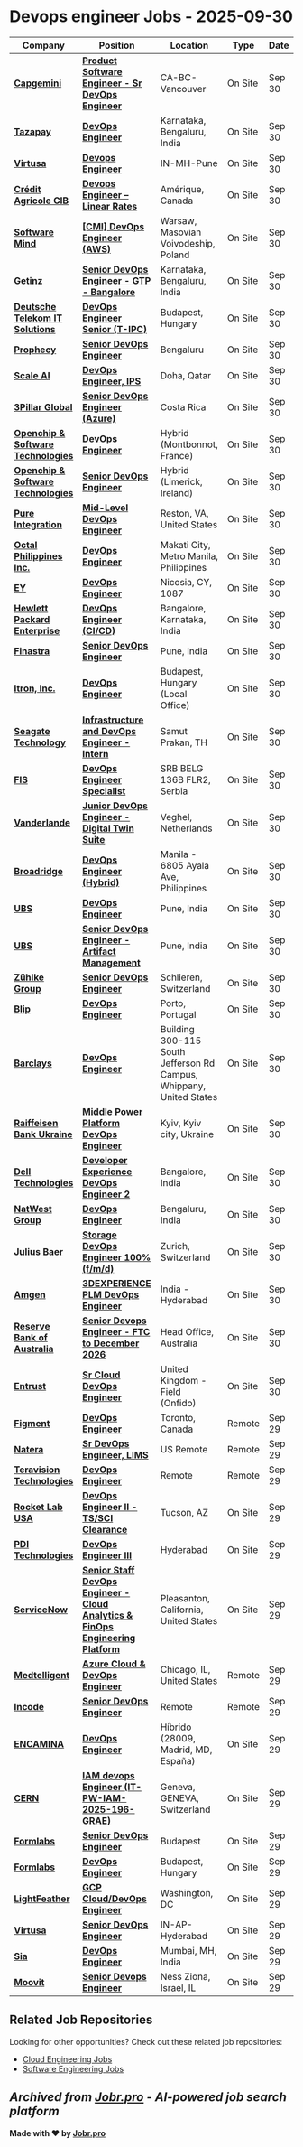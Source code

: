 # Devops engineer Jobs - 2025-09-30

| Company | Position | Location | Type | Date |
| ------- | -------- | -------- | ---- | ------ |
| **[Capgemini](https://www.capgemini.com/)** | **[Product Software Engineer - Sr DevOps Engineer](https://jobr.pro/job/29047709/product-software-engineer-sr-devops-engineer?utm_source=github&utm_medium=repo&utm_campaign=github-devops-jobs)** | CA-BC-Vancouver | On Site | Sep 30 |
| **[Tazapay](https://tazapay.com/)** | **[DevOps Engineer](https://jobr.pro/job/29049555/devops-engineer?utm_source=github&utm_medium=repo&utm_campaign=github-devops-jobs)** | Karnataka, Bengaluru, India | On Site | Sep 30 |
| **[Virtusa](https://www.virtusa.com/)** | **[Devops Engineer](https://jobr.pro/job/29045166/devops-engineer?utm_source=github&utm_medium=repo&utm_campaign=github-devops-jobs)** | IN-MH-Pune | On Site | Sep 30 |
| **[Crédit Agricole CIB](https://www.ca-cib.fr/)** | **[Devops Engineer – Linear Rates](https://jobr.pro/job/29074238/devops-engineer-linear-rates?utm_source=github&utm_medium=repo&utm_campaign=github-devops-jobs)** | Amérique, Canada | On Site | Sep 30 |
| **[Software Mind](https://softwaremind.com)** | **[\[CMI\] DevOps Engineer (AWS)](https://jobr.pro/job/29042733/cmi-devops-engineer-aws?utm_source=github&utm_medium=repo&utm_campaign=github-devops-jobs)** | Warsaw, Masovian Voivodeship, Poland | On Site | Sep 30 |
| **[Getinz](https://www.getinz.com/)** | **[Senior DevOps Engineer - GTP - Bangalore](https://jobr.pro/job/29051591/senior-devops-engineer-gtp-bangalore?utm_source=github&utm_medium=repo&utm_campaign=github-devops-jobs)** | Karnataka, Bengaluru, India | On Site | Sep 30 |
| **[Deutsche Telekom IT Solutions](https://www.deutschetelekomitsolutions.hu)** | **[DevOps Engineer Senior (T-IPC)](https://jobr.pro/job/29042742/devops-engineer-senior-t-ipc?utm_source=github&utm_medium=repo&utm_campaign=github-devops-jobs)** | Budapest, Hungary | On Site | Sep 30 |
| **[Prophecy](https://www.prophecy.io/)** | **[Senior DevOps Engineer](https://jobr.pro/job/29010636/senior-devops-engineer?utm_source=github&utm_medium=repo&utm_campaign=github-devops-jobs)** | Bengaluru | On Site | Sep 30 |
| **[Scale AI](https://scale.com/)** | **[DevOps Engineer, IPS](https://jobr.pro/job/28999487/devops-engineer-ips?utm_source=github&utm_medium=repo&utm_campaign=github-devops-jobs)** | Doha, Qatar | On Site | Sep 30 |
| **[3Pillar Global](https://www.3pillarglobal.com/)** | **[Senior DevOps Engineer (Azure)](https://jobr.pro/job/28993063/senior-devops-engineer-azure?utm_source=github&utm_medium=repo&utm_campaign=github-devops-jobs)** | Costa Rica | On Site | Sep 30 |
| **[Openchip & Software Technologies](https://openchip.com/)** | **[DevOps Engineer](https://jobr.pro/job/28989232/devops-engineer?utm_source=github&utm_medium=repo&utm_campaign=github-devops-jobs)** | Hybrid (Montbonnot, France) | On Site | Sep 30 |
| **[Openchip & Software Technologies](https://openchip.com/)** | **[Senior DevOps Engineer](https://jobr.pro/job/28989218/senior-devops-engineer?utm_source=github&utm_medium=repo&utm_campaign=github-devops-jobs)** | Hybrid (Limerick, Ireland) | On Site | Sep 30 |
| **[Pure Integration](https://www.pureintegration.com/)** | **[Mid-Level DevOps Engineer](https://jobr.pro/job/28987364/mid-level-devops-engineer?utm_source=github&utm_medium=repo&utm_campaign=github-devops-jobs)** | Reston, VA, United States | On Site | Sep 30 |
| **[Octal Philippines Inc.](https://www.octaltech.net)** | **[DevOps Engineer](https://jobr.pro/job/29024056/devops-engineer?utm_source=github&utm_medium=repo&utm_campaign=github-devops-jobs)** | Makati City, Metro Manila, Philippines | On Site | Sep 30 |
| **[EY](https://www.ey.com)** | **[DevOps Engineer](https://jobr.pro/job/29026765/devops-engineer?utm_source=github&utm_medium=repo&utm_campaign=github-devops-jobs)** | Nicosia, CY, 1087 | On Site | Sep 30 |
| **[Hewlett Packard Enterprise](https://www.hpe.com/)** | **[DevOps Engineer (CI/CD)](https://jobr.pro/job/29038427/devops-engineer-cicd?utm_source=github&utm_medium=repo&utm_campaign=github-devops-jobs)** | Bangalore, Karnataka, India | On Site | Sep 30 |
| **[Finastra](https://www.finastra.com/)** | **[Senior DevOps Engineer](https://jobr.pro/job/29022751/senior-devops-engineer?utm_source=github&utm_medium=repo&utm_campaign=github-devops-jobs)** | Pune, India | On Site | Sep 30 |
| **[Itron, Inc.](https://na.itron.com/)** | **[DevOps Engineer](https://jobr.pro/job/29031763/devops-engineer?utm_source=github&utm_medium=repo&utm_campaign=github-devops-jobs)** | Budapest, Hungary (Local Office) | On Site | Sep 30 |
| **[Seagate Technology](https://www.seagate.com/)** | **[Infrastructure and DevOps Engineer - Intern](https://jobr.pro/job/29025249/infrastructure-and-devops-engineer-intern?utm_source=github&utm_medium=repo&utm_campaign=github-devops-jobs)** | Samut Prakan, TH | On Site | Sep 30 |
| **[FIS](https://www.fisglobal.com/)** | **[DevOps Engineer Specialist](https://jobr.pro/job/29031280/devops-engineer-specialist?utm_source=github&utm_medium=repo&utm_campaign=github-devops-jobs)** | SRB BELG 136B FLR2, Serbia | On Site | Sep 30 |
| **[Vanderlande](https://www.vanderlande.com/)** | **[Junior DevOps Engineer - Digital Twin Suite](https://jobr.pro/job/28986095/junior-devops-engineer-digital-twin-suite?utm_source=github&utm_medium=repo&utm_campaign=github-devops-jobs)** | Veghel, Netherlands | On Site | Sep 30 |
| **[Broadridge](https://www.broadridge.com/)** | **[DevOps Engineer (Hybrid)](https://jobr.pro/job/28992187/devops-engineer-hybrid?utm_source=github&utm_medium=repo&utm_campaign=github-devops-jobs)** | Manila - 6805 Ayala Ave, Philippines | On Site | Sep 30 |
| **[UBS](https://www.ubs.com/)** | **[DevOps Engineer](https://jobr.pro/job/29045335/devops-engineer?utm_source=github&utm_medium=repo&utm_campaign=github-devops-jobs)** | Pune, India | On Site | Sep 30 |
| **[UBS](https://www.ubs.com/)** | **[Senior DevOps Engineer - Artifact Management](https://jobr.pro/job/29045326/senior-devops-engineer-artifact-management?utm_source=github&utm_medium=repo&utm_campaign=github-devops-jobs)** | Pune, India | On Site | Sep 30 |
| **[Zühlke Group](https://www.zuehlke.com/)** | **[Senior DevOps Engineer](https://jobr.pro/job/29048947/senior-devops-engineer?utm_source=github&utm_medium=repo&utm_campaign=github-devops-jobs)** | Schlieren, Switzerland | On Site | Sep 30 |
| **[Blip](https://www.blip.pt/)** | **[DevOps Engineer](https://jobr.pro/job/29050284/devops-engineer?utm_source=github&utm_medium=repo&utm_campaign=github-devops-jobs)** | Porto, Portugal | On Site | Sep 30 |
| **[Barclays](https://home.barclays/)** | **[DevOps Engineer](https://jobr.pro/job/29062731/devops-engineer?utm_source=github&utm_medium=repo&utm_campaign=github-devops-jobs)** | Building 300-115 South Jefferson Rd Campus, Whippany, United States | On Site | Sep 30 |
| **[Raiffeisen Bank Ukraine](https://raiffeisen.ua/)** | **[Middle Power Platform DevOps Engineer](https://jobr.pro/job/29054613/middle-power-platform-devops-engineer?utm_source=github&utm_medium=repo&utm_campaign=github-devops-jobs)** | Kyiv, Kyiv city, Ukraine | On Site | Sep 30 |
| **[Dell Technologies](https://www.delltechnologies.com/)** | **[Developer Experience DevOps Engineer 2](https://jobr.pro/job/29064466/developer-experience-devops-engineer-2?utm_source=github&utm_medium=repo&utm_campaign=github-devops-jobs)** | Bangalore, India | On Site | Sep 30 |
| **[NatWest Group](https://www.natwestgroup.com/)** | **[DevOps Engineer](https://jobr.pro/job/29074088/devops-engineer?utm_source=github&utm_medium=repo&utm_campaign=github-devops-jobs)** | Bengaluru, India | On Site | Sep 30 |
| **[Julius Baer](https://www.juliusbaer.com/)** | **[Storage DevOps Engineer 100% (f/m/d)](https://jobr.pro/job/29076218/storage-devops-engineer-100-fmd?utm_source=github&utm_medium=repo&utm_campaign=github-devops-jobs)** | Zurich, Switzerland | On Site | Sep 30 |
| **[Amgen](https://www.amgen.com/)** | **[3DEXPERIENCE PLM DevOps Engineer](https://jobr.pro/job/29077568/3dexperience-plm-devops-engineer?utm_source=github&utm_medium=repo&utm_campaign=github-devops-jobs)** | India - Hyderabad | On Site | Sep 30 |
| **[Reserve Bank of Australia](https://www.rba.gov.au/)** | **[Senior Devops Engineer - FTC to December 2026](https://jobr.pro/job/29066483/senior-devops-engineer-ftc-to-december-2026?utm_source=github&utm_medium=repo&utm_campaign=github-devops-jobs)** | Head Office, Australia | On Site | Sep 30 |
| **[Entrust](https://www.entrust.com/)** | **[Sr Cloud DevOps Engineer](https://jobr.pro/job/29071829/sr-cloud-devops-engineer?utm_source=github&utm_medium=repo&utm_campaign=github-devops-jobs)** | United Kingdom - Field (Onfido) | On Site | Sep 30 |
| **[Figment](https://www.figment.io/)** | **[DevOps Engineer](https://jobr.pro/job/29009419/devops-engineer?utm_source=github&utm_medium=repo&utm_campaign=github-devops-jobs)** | Toronto, Canada | Remote | Sep 29 |
| **[Natera](https://www.natera.com/)** | **[Sr DevOps Engineer, LIMS](https://jobr.pro/job/29004720/sr-devops-engineer-lims?utm_source=github&utm_medium=repo&utm_campaign=github-devops-jobs)** | US Remote | Remote | Sep 29 |
| **[Teravision Technologies](https://www.teravisiontech.com/)** | **[DevOps Engineer](https://jobr.pro/job/28999503/devops-engineer?utm_source=github&utm_medium=repo&utm_campaign=github-devops-jobs)** | Remote | Remote | Sep 29 |
| **[Rocket Lab USA](https://www.rocketlabusa.com/)** | **[DevOps Engineer II - TS/SCI Clearance](https://jobr.pro/job/29009571/devops-engineer-ii-tssci-clearance?utm_source=github&utm_medium=repo&utm_campaign=github-devops-jobs)** | Tucson, AZ | On Site | Sep 29 |
| **[PDI Technologies](https://pditechnologies.com/)** | **[DevOps Engineer III](https://jobr.pro/job/28995337/devops-engineer-iii?utm_source=github&utm_medium=repo&utm_campaign=github-devops-jobs)** | Hyderabad | On Site | Sep 29 |
| **[ServiceNow](https://www.servicenow.com)** | **[Senior Staff DevOps Engineer - Cloud Analytics & FinOps Engineering Platform](https://jobr.pro/job/28987288/senior-staff-devops-engineer-cloud-analytics-finops-engineering-platform?utm_source=github&utm_medium=repo&utm_campaign=github-devops-jobs)** | Pleasanton, California, United States | On Site | Sep 29 |
| **[Medtelligent](https://www.medtelligent.com/)** | **[Azure Cloud & DevOps Engineer](https://jobr.pro/job/28987190/azure-cloud-devops-engineer?utm_source=github&utm_medium=repo&utm_campaign=github-devops-jobs)** | Chicago, IL, United States | Remote | Sep 29 |
| **[Incode](https://incode.com/)** | **[Senior DevOps Engineer](https://jobr.pro/job/29006135/senior-devops-engineer?utm_source=github&utm_medium=repo&utm_campaign=github-devops-jobs)** | Remote | Remote | Sep 29 |
| **[ENCAMINA](https://www.encamina.com/)** | **[DevOps Engineer](https://jobr.pro/job/28970130/devops-engineer?utm_source=github&utm_medium=repo&utm_campaign=github-devops-jobs)** | Híbrido (28009, Madrid, MD, España) | On Site | Sep 29 |
| **[CERN](https://home.cern)** | **[IAM devops Engineer (IT-PW-IAM-2025-196-GRAE)](https://jobr.pro/job/28987684/iam-devops-engineer-it-pw-iam-2025-196-grae?utm_source=github&utm_medium=repo&utm_campaign=github-devops-jobs)** | Geneva, GENEVA, Switzerland | On Site | Sep 29 |
| **[Formlabs](https://formlabs.com/)** | **[Senior DevOps Engineer](https://jobr.pro/job/28999280/senior-devops-engineer?utm_source=github&utm_medium=repo&utm_campaign=github-devops-jobs)** | Budapest | On Site | Sep 29 |
| **[Formlabs](https://formlabs.com/)** | **[DevOps Engineer](https://jobr.pro/job/28999274/devops-engineer?utm_source=github&utm_medium=repo&utm_campaign=github-devops-jobs)** | Budapest, Hungary | On Site | Sep 29 |
| **[LightFeather](https://lightfeather.io/)** | **[GCP Cloud/DevOps Engineer](https://jobr.pro/job/28992744/gcp-clouddevops-engineer?utm_source=github&utm_medium=repo&utm_campaign=github-devops-jobs)** | Washington, DC | On Site | Sep 29 |
| **[Virtusa](https://www.virtusa.com/)** | **[Senior DevOps Engineer](https://jobr.pro/job/28951726/senior-devops-engineer?utm_source=github&utm_medium=repo&utm_campaign=github-devops-jobs)** | IN-AP-Hyderabad | On Site | Sep 29 |
| **[Sia](https://www.sia-partners.com)** | **[DevOps Engineer](https://jobr.pro/job/28987369/devops-engineer?utm_source=github&utm_medium=repo&utm_campaign=github-devops-jobs)** | Mumbai, MH, India | On Site | Sep 29 |
| **[Moovit](https://moovit.com/)** | **[Senior Devops Engineer](https://jobr.pro/job/28965835/senior-devops-engineer?utm_source=github&utm_medium=repo&utm_campaign=github-devops-jobs)** | Ness Ziona, Israel, IL | On Site | Sep 29 |

## Related Job Repositories

Looking for other opportunities? Check out these related job repositories:

- [Cloud Engineering Jobs](https://github.com/jobs-jobr-pro/Cloud-Engineering-Jobs)
- [Software Engineering Jobs](https://github.com/jobs-jobr-pro/Software-Engineering-Jobs)



*Archived from [Jobr.pro](https://jobr.pro?utm_source=github&utm_medium=repo&utm_campaign=github-devops-jobs) - AI-powered job search platform*
---

**Made with ❤️ by [Jobr.pro](https://jobr.pro?utm_source=github&utm_medium=repo&utm_campaign=github-devops-jobs)**